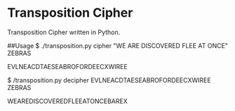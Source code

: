 # Transposition Cipher
Transposition Cipher written in Python.

##Usage
$ ./transposition.py cipher "WE ARE DISCOVERED FLEE AT ONCE" ZEBRAS

EVLNEACDTAESEABROFORDEECXWIREE

$ /transposition.py decipher EVLNEACDTAESEABROFORDEECXWIREE ZEBRAS

WEAREDISCOVEREDFLEEATONCEBAREX

